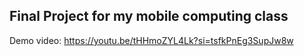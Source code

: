 ## Final Project for my mobile computing class
Demo video:
https://youtu.be/tHHmoZYL4Lk?si=tsfkPnEg3SupJw8w
